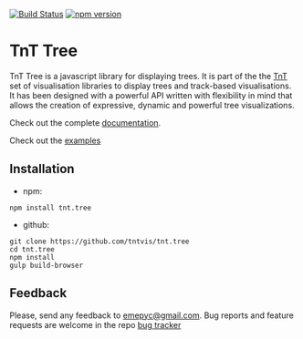 [![Build Status](https://travis-ci.org/emepyc/tnt.tree.svg?branch=master)](https://travis-ci.org/emepyc/tnt.tree)
[![npm version](https://badge.fury.io/js/tnt.tree.svg)](http://badge.fury.io/js/tnt.tree)

# TnT Tree
TnT Tree is a javascript library for displaying trees. It is part of the the [TnT](http://tntvis.github.io/tnt/) set of visualisation libraries to display trees and track-based visualisations. It has been designed with a powerful API written with flexibility in mind that allows the creation of expressive, dynamic and powerful tree visualizations.

Check out the complete [documentation](http://tntvis.github.io/tnt.tree/).

Check out the [examples](http://tntvis.github.io/tnt.tree/examples/)

## Installation

- npm:

```
npm install tnt.tree
```

- github:

```
git clone https://github.com/tntvis/tnt.tree
cd tnt.tree
npm install
gulp build-browser
```

## Feedback
Please, send any feedback to emepyc@gmail.com. Bug reports and feature requests are welcome in the repo [bug tracker](https://github.com/tntvis/tnt.tree/issues)
